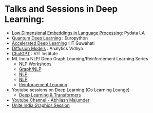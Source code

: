 # Talks and Sessions in Deep Learning:

- [Low Dimensional Embeddings in Language Processing](https://www.slideshare.net/AbhilashMajumder/pydata-los-angeles-2020-abhilash-majumder): Pydata LA
- [Quantum Deep Learning](https://www.youtube.com/watch?v=p5jOwsnGgwI) : Europython
- [Accelerated Deep Learning](https://www.google.com/url?sa=t&rct=j&q=&esrc=s&source=web&cd=&cad=rja&uact=8&ved=2ahUKEwi9tcibg6P7AhUK4DgGHfGvCSQQtwJ6BAgREAI&url=https%3A%2F%2Fwww.youtube.com%2Fwatch%3Fv%3DLUmSaUb23fk&usg=AOvVaw28_X17GkL0Qh1IliYEeJfg) :IIT Guwahati
- [Diffusion Models](https://datahack.analyticsvidhya.com/contest/datahour-diffusion-models-for-generative-arts/) : Analytics Vidhya
- [ChatGPT](https://www.youtube.com/watch?v=rYEpePU75NU&t=4855s) : VIT Institute 
- ML India NLP/ Deep Graph Learning/Reinforcement Learning Series
  - [NLP Workshops](https://www.linkedin.com/in/abhilash-majumder-1aa7b9138/details/experience/1684416359/multiple-media-viewer?profileId=ACoAACGUDNIBSP8s4Hur10coHc5yhD7EGwZSz2Q&treasuryMediaId=1635462741962&lipi=urn%3Ali%3Apage%3Ad_flagship3_profile_view_base_media_list_details_modal%3BzmEKd2B6RdqwHa9utSaftQ%3D%3D)
  - [Graph/NLP](https://www.linkedin.com/in/abhilash-majumder-1aa7b9138/details/experience/1684416359/multiple-media-viewer?profileId=ACoAACGUDNIBSP8s4Hur10coHc5yhD7EGwZSz2Q&treasuryMediaId=1635462747396&lipi=urn%3Ali%3Apage%3Ad_flagship3_profile_view_base_media_list_details_modal%3BzmEKd2B6RdqwHa9utSaftQ%3D%3D)
  - [NLP](https://www.linkedin.com/in/abhilash-majumder-1aa7b9138/details/experience/1684416359/multiple-media-viewer?profileId=ACoAACGUDNIBSP8s4Hur10coHc5yhD7EGwZSz2Q&treasuryMediaId=1635462741961&lipi=urn%3Ali%3Apage%3Ad_flagship3_profile_view_base_media_list_details_modal%3BzmEKd2B6RdqwHa9utSaftQ%3D%3D)
  - [NLP](https://www.linkedin.com/in/abhilash-majumder-1aa7b9138/details/experience/1684416359/multiple-media-viewer?profileId=ACoAACGUDNIBSP8s4Hur10coHc5yhD7EGwZSz2Q&treasuryMediaId=1611765176196&lipi=urn%3Ali%3Apage%3Ad_flagship3_profile_view_base_media_list_details_modal%3BzmEKd2B6RdqwHa9utSaftQ%3D%3D)
  - [Reinforcement Learning](https://www.google.com/url?sa=t&rct=j&q=&esrc=s&source=web&cd=&cad=rja&uact=8&ved=2ahUKEwij29bmhKP7AhXjcGwGHdSGAggQFnoECAkQAQ&url=https%3A%2F%2Fwww.townscript.com%2Fe%2Fai-in-finance-aog&usg=AOvVaw0w5Lw1SbASj46ewpsb-D9B)
- Youtube sessions on Deep Learning (Co Learning Lounge)
  - [Deep Learning & Transformers](https://www.youtube.com/watch?v=-eBjweSRgFc&list=PLH0lCpFdVeJuqQLyYNBlEfRydl2L-CBb_) 
- [Youtube Channel - Abhilash Majumder](https://www.youtube.com/channel/UC6terOQQh5MBCnTv2Q4OMPw)
- [Unite India Graphics Session](https://www.slideshare.net/AbhilashMajumder/clean-architecture-for-shaders-unite2019)

  
